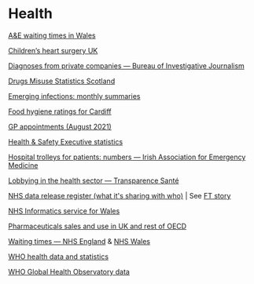 # Health

[A&E waiting times in Wales](https://statswales.gov.wales/Catalogue/Health-and-Social-Care/NHS-Hospital-Waiting-Times/Accident-and-Emergency)

[Children’s heart surgery UK](https://childrensheartsurgery.info/)

[Diagnoses from private companies — Bureau of Investigative Journalism](https://docs.google.com/spreadsheets/d/1JH5yfqJk-T5d6KG6hISm5VkM67xXY-1DBVZkRewA7lU/edit#gid=878013472)

[Drugs Misuse Statistics Scotland](https://data.gov.uk/dataset/c9722747-175e-49e8-b0b9-f89b7255fca5/drugs-misuse-statistics-scotland)

[Emerging infections: monthly summaries](https://www.gov.uk/government/publications/emerging-infections-monthly-summaries)

[Food hygiene ratings for Cardiff](https://ratings.food.gov.uk/enhanced-search/en-GB/%5E/cardiff/Relevance/0/%5E/%5E/0/1/10)

[GP appointments (August 2021)](https://digital.nhs.uk/data-and-information/publications/statistical/appointments-in-general-practice/august-2021)

[Health & Safety Executive statistics](https://www.hse.gov.uk/statistics/a-z.htm)

[Hospital trolleys for patients: numbers — Irish Association for Emergency Medicine](http://www.iaem.ie/public/trolley-watch/)

[Lobbying in the health sector — Transparence Santé](https://www.eurosfordocs.fr/explore/)

[NHS data release register (what it's sharing with who)](https://digital.nhs.uk/services/data-access-request-service-dars/register-of-approved-data-releases) | See [FT story](https://www.ft.com/content/6f9f6f1f-e2d1-4646-b5ec-7d704e45149e)

[NHS Informatics service for Wales](https://nwis.nhs.wales)

[Pharmaceuticals sales and use in UK and rest of OECD](https://www.oecd-ilibrary.org/social-issues-migration-health/data/oecd-health-statistics/oecd-health-data-pharmaceutical-market_data-00545-en)

[Waiting times — NHS England](https://www.england.nhs.uk/statistics/statistical-work-areas/rtt-waiting-times/) & [NHS Wales](https://www.wales.nhs.uk/nhswalesaboutus/nhswaitingtimes)

[WHO health data and statistics](https://www.who.int/healthinfo/statistics/en/)

[WHO Global Health Observatory data](http://apps.who.int/gho/data/node.home)
